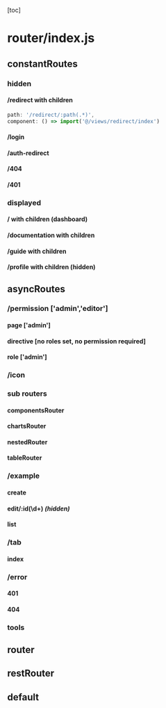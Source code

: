 [toc]

# router/index.js
## constantRoutes
### hidden
#### /redirect with children
```js
path: '/redirect/:path(.*)',        
component: () => import('@/views/redirect/index')
```
#### /login
#### /auth-redirect
#### /404
#### /401
### displayed
#### / with children (dashboard)
#### /documentation with children
#### /guide with children
#### /profile with children (hidden)

## asyncRoutes

### /permission ['admin','editor']

#### page ['admin']

#### directive [no roles set, no permission required]

#### role ['admin']

### /icon

### sub routers

#### componentsRouter

#### chartsRouter

#### nestedRouter

#### tableRouter

### /example

#### create

#### edit/:id(\\d+) *(hidden)*

#### list

### /tab

#### index

### /error

#### 401

#### 404

### tools



## router



## restRouter
## default
